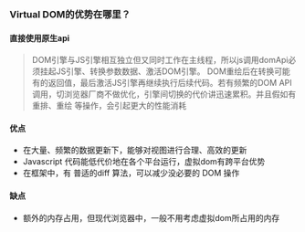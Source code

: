 ### Virtual DOM的优势在哪里？
#### 直接使用原生api
> DOM引擎与JS引擎相互独立但又同时工作在主线程，所以js调用domApi必须挂起JS引擎、转换参数数据、激活DOM引擎。
> DOM重绘后在转换可能有的返回值，最后激活JS引擎再继续执行后续代码。若有频繁的DOM API调用，切浏览器厂商不做优化，引擎间切换的代价讲迅速累积。并且假如有重排、重绘
> 等操作，会引起更大的性能消耗
#### 优点
+ 在大量、频繁的数据更新下，能够对视图进行合理、高效的更新
+ Javascript 代码能低代价地在各个平台运行，虚拟dom有跨平台优势
+ 在框架中，有 普适的diff 算法，可以减少没必要的 DOM 操作
#### 缺点
+ 额外的内存占用，但现代浏览器中，一般不用考虑虚拟dom所占用的内存